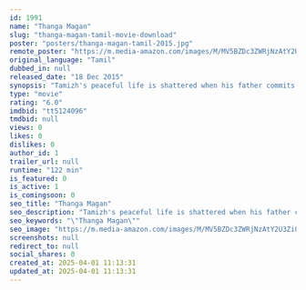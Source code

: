 ```yaml
---
id: 1991
name: "Thanga Magan"
slug: "thanga-magan-tamil-movie-download"
poster: "posters/thanga-magan-tamil-2015.jpg"
remote_poster: "https://m.media-amazon.com/images/M/MV5BZDc3ZWRjNzAtY2U3Zi00MzBhLWE3M2EtNmFkYzU3MjE4MDIzXkEyXkFqcGc@._V1_SX300.jpg"
original_language: "Tamil"
dubbed_in: null
released_date: "18 Dec 2015"
synopsis: "Tamizh's peaceful life is shattered when his father commits suicide. So, he tries to uncover the reason that prompted his father to kill himself."
type: "movie"
rating: "6.0"
imdbid: "tt5124096"
tmdbid: null
views: 0
likes: 0
dislikes: 0
author_id: 1
trailer_url: null
runtime: "122 min"
is_featured: 0
is_active: 1
is_comingsoon: 0
seo_title: "Thanga Magan"
seo_description: "Tamizh's peaceful life is shattered when his father commits suicide. So, he tries to uncover the reason that prompted his father to kill himself."
seo_keywords: "\"Thanga Magan\""
seo_image: "https://m.media-amazon.com/images/M/MV5BZDc3ZWRjNzAtY2U3Zi00MzBhLWE3M2EtNmFkYzU3MjE4MDIzXkEyXkFqcGc@._V1_SX300.jpg"
screenshots: null
redirect_to: null
social_shares: 0
created_at: 2025-04-01 11:13:31
updated_at: 2025-04-01 11:13:31
---
```


